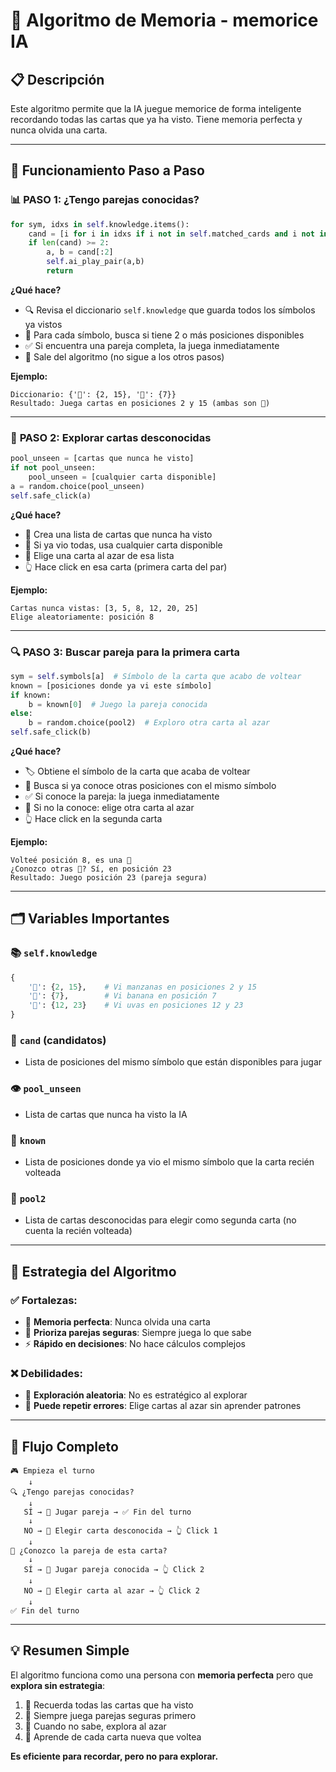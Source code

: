 # 🧠 Algoritmo de Memoria - memorice IA

## 📋 Descripción
Este algoritmo permite que la IA juegue memorice de forma inteligente recordando todas las cartas que ya ha visto. Tiene memoria perfecta y nunca olvida una carta.

---

## 🔄 Funcionamiento Paso a Paso

### 📊 **PASO 1: ¿Tengo parejas conocidas?**

```python
for sym, idxs in self.knowledge.items():
    cand = [i for i in idxs if i not in self.matched_cards and i not in self.revealed]
    if len(cand) >= 2:
        a, b = cand[:2]
        self.ai_play_pair(a,b)
        return
```

**¿Qué hace?**
- 🔍 Revisa el diccionario `self.knowledge` que guarda todos los símbolos ya vistos
- 🎯 Para cada símbolo, busca si tiene 2 o más posiciones disponibles
- ✅ Si encuentra una pareja completa, la juega inmediatamente
- 🚪 Sale del algoritmo (no sigue a los otros pasos)

**Ejemplo:**
```
Diccionario: {'🍎': {2, 15}, '🍌': {7}}
Resultado: Juega cartas en posiciones 2 y 15 (ambas son 🍎)
```

---

### 🎲 **PASO 2: Explorar cartas desconocidas**

```python
pool_unseen = [cartas que nunca he visto]
if not pool_unseen:
    pool_unseen = [cualquier carta disponible]
a = random.choice(pool_unseen)
self.safe_click(a)
```

**¿Qué hace?**
- 👀 Crea una lista de cartas que nunca ha visto
- 🔄 Si ya vio todas, usa cualquier carta disponible
- 🎰 Elige una carta al azar de esa lista
- 👆 Hace click en esa carta (primera carta del par)

**Ejemplo:**
```
Cartas nunca vistas: [3, 5, 8, 12, 20, 25]
Elige aleatoriamente: posición 8
```

---

### 🔍 **PASO 3: Buscar pareja para la primera carta**

```python
sym = self.symbols[a]  # Símbolo de la carta que acabo de voltear
known = [posiciones donde ya vi este símbolo]
if known:
    b = known[0]  # Juego la pareja conocida
else:
    b = random.choice(pool2)  # Exploro otra carta al azar
self.safe_click(b)
```

**¿Qué hace?**
- 🏷️ Obtiene el símbolo de la carta que acaba de voltear
- 🔎 Busca si ya conoce otras posiciones con el mismo símbolo
- ✅ Si conoce la pareja: la juega inmediatamente
- 🎲 Si no la conoce: elige otra carta al azar
- 👆 Hace click en la segunda carta

**Ejemplo:**
```
Volteé posición 8, es una 🍊
¿Conozco otras 🍊? Sí, en posición 23
Resultado: Juego posición 23 (pareja segura)
```

---

## 🗂️ Variables Importantes

### 📚 `self.knowledge`
```python
{
    '🍎': {2, 15},    # Vi manzanas en posiciones 2 y 15
    '🍌': {7},        # Vi banana en posición 7
    '🍇': {12, 23}    # Vi uvas en posiciones 12 y 23
}
```

### 🎯 `cand` (candidatos)
- Lista de posiciones del mismo símbolo que están disponibles para jugar

### 👁️ `pool_unseen` 
- Lista de cartas que nunca ha visto la IA

### 🤝 `known`
- Lista de posiciones donde ya vio el mismo símbolo que la carta recién volteada

### 🎲 `pool2`
- Lista de cartas desconocidas para elegir como segunda carta (no cuenta la recién volteada)

---

## 🎯 Estrategia del Algoritmo

### ✅ **Fortalezas:**
- 🧠 **Memoria perfecta**: Nunca olvida una carta
- 🎯 **Prioriza parejas seguras**: Siempre juega lo que sabe
- ⚡ **Rápido en decisiones**: No hace cálculos complejos

### ❌ **Debilidades:**
- 🎰 **Exploración aleatoria**: No es estratégico al explorar
- 🔄 **Puede repetir errores**: Elige cartas al azar sin aprender patrones

---

## 🔄 Flujo Completo

```
🎮 Empieza el turno
    ↓
🔍 ¿Tengo parejas conocidas?
    ↓
   SÍ → 🎯 Jugar pareja → ✅ Fin del turno
    ↓
   NO → 🎲 Elegir carta desconocida → 👆 Click 1
    ↓
🔎 ¿Conozco la pareja de esta carta?
    ↓
   SÍ → 🎯 Jugar pareja conocida → 👆 Click 2
    ↓
   NO → 🎰 Elegir carta al azar → 👆 Click 2
    ↓
✅ Fin del turno
```

---

## 💡 Resumen Simple

El algoritmo funciona como una persona con **memoria perfecta** pero que **explora sin estrategia**:

1. 🧠 Recuerda todas las cartas que ha visto
2. 🎯 Siempre juega parejas seguras primero
3. 🎲 Cuando no sabe, explora al azar
4. 📝 Aprende de cada carta nueva que voltea

**Es eficiente para recordar, pero no para explorar.**
